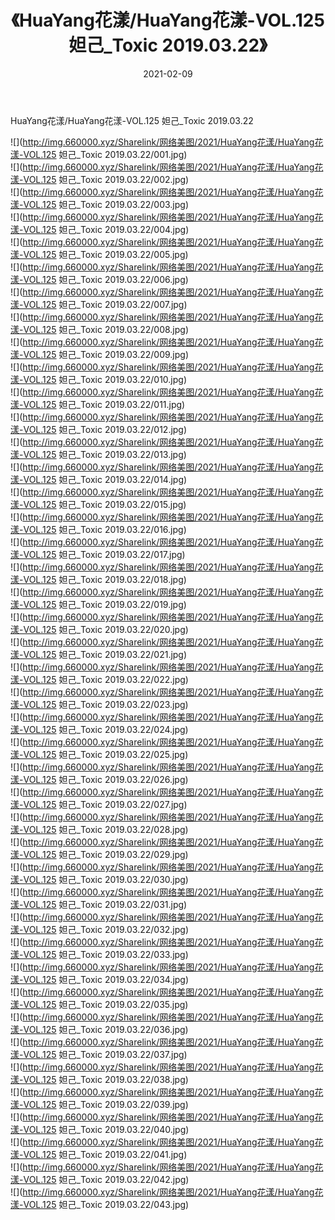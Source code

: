 ﻿---
layout: post
title:  《HuaYang花漾/HuaYang花漾-VOL.125 妲己_Toxic 2019.03.22》
date:   2021-02-09
img: http://img.660000.xyz/Sharelink/网络美图/2021/HuaYang花漾/HuaYang花漾-VOL.125 妲己_Toxic 2019.03.22/000.jpg
categories: [美女, 清纯, 唯美]
---

HuaYang花漾/HuaYang花漾-VOL.125 妲己_Toxic 2019.03.22

 ![](http://img.660000.xyz/Sharelink/网络美图/2021/HuaYang花漾/HuaYang花漾-VOL.125 妲己_Toxic 2019.03.22/001.jpg) <br>![](http://img.660000.xyz/Sharelink/网络美图/2021/HuaYang花漾/HuaYang花漾-VOL.125 妲己_Toxic 2019.03.22/002.jpg) <br>![](http://img.660000.xyz/Sharelink/网络美图/2021/HuaYang花漾/HuaYang花漾-VOL.125 妲己_Toxic 2019.03.22/003.jpg) <br>![](http://img.660000.xyz/Sharelink/网络美图/2021/HuaYang花漾/HuaYang花漾-VOL.125 妲己_Toxic 2019.03.22/004.jpg) <br>![](http://img.660000.xyz/Sharelink/网络美图/2021/HuaYang花漾/HuaYang花漾-VOL.125 妲己_Toxic 2019.03.22/005.jpg) <br>![](http://img.660000.xyz/Sharelink/网络美图/2021/HuaYang花漾/HuaYang花漾-VOL.125 妲己_Toxic 2019.03.22/006.jpg) <br>![](http://img.660000.xyz/Sharelink/网络美图/2021/HuaYang花漾/HuaYang花漾-VOL.125 妲己_Toxic 2019.03.22/007.jpg) <br>![](http://img.660000.xyz/Sharelink/网络美图/2021/HuaYang花漾/HuaYang花漾-VOL.125 妲己_Toxic 2019.03.22/008.jpg) <br>![](http://img.660000.xyz/Sharelink/网络美图/2021/HuaYang花漾/HuaYang花漾-VOL.125 妲己_Toxic 2019.03.22/009.jpg) <br>![](http://img.660000.xyz/Sharelink/网络美图/2021/HuaYang花漾/HuaYang花漾-VOL.125 妲己_Toxic 2019.03.22/010.jpg) <br>![](http://img.660000.xyz/Sharelink/网络美图/2021/HuaYang花漾/HuaYang花漾-VOL.125 妲己_Toxic 2019.03.22/011.jpg) <br>![](http://img.660000.xyz/Sharelink/网络美图/2021/HuaYang花漾/HuaYang花漾-VOL.125 妲己_Toxic 2019.03.22/012.jpg) <br>![](http://img.660000.xyz/Sharelink/网络美图/2021/HuaYang花漾/HuaYang花漾-VOL.125 妲己_Toxic 2019.03.22/013.jpg) <br>![](http://img.660000.xyz/Sharelink/网络美图/2021/HuaYang花漾/HuaYang花漾-VOL.125 妲己_Toxic 2019.03.22/014.jpg) <br>![](http://img.660000.xyz/Sharelink/网络美图/2021/HuaYang花漾/HuaYang花漾-VOL.125 妲己_Toxic 2019.03.22/015.jpg) <br>![](http://img.660000.xyz/Sharelink/网络美图/2021/HuaYang花漾/HuaYang花漾-VOL.125 妲己_Toxic 2019.03.22/016.jpg) <br>![](http://img.660000.xyz/Sharelink/网络美图/2021/HuaYang花漾/HuaYang花漾-VOL.125 妲己_Toxic 2019.03.22/017.jpg) <br>![](http://img.660000.xyz/Sharelink/网络美图/2021/HuaYang花漾/HuaYang花漾-VOL.125 妲己_Toxic 2019.03.22/018.jpg) <br>![](http://img.660000.xyz/Sharelink/网络美图/2021/HuaYang花漾/HuaYang花漾-VOL.125 妲己_Toxic 2019.03.22/019.jpg) <br>![](http://img.660000.xyz/Sharelink/网络美图/2021/HuaYang花漾/HuaYang花漾-VOL.125 妲己_Toxic 2019.03.22/020.jpg) <br>![](http://img.660000.xyz/Sharelink/网络美图/2021/HuaYang花漾/HuaYang花漾-VOL.125 妲己_Toxic 2019.03.22/021.jpg) <br>![](http://img.660000.xyz/Sharelink/网络美图/2021/HuaYang花漾/HuaYang花漾-VOL.125 妲己_Toxic 2019.03.22/022.jpg) <br>![](http://img.660000.xyz/Sharelink/网络美图/2021/HuaYang花漾/HuaYang花漾-VOL.125 妲己_Toxic 2019.03.22/023.jpg) <br>![](http://img.660000.xyz/Sharelink/网络美图/2021/HuaYang花漾/HuaYang花漾-VOL.125 妲己_Toxic 2019.03.22/024.jpg) <br>![](http://img.660000.xyz/Sharelink/网络美图/2021/HuaYang花漾/HuaYang花漾-VOL.125 妲己_Toxic 2019.03.22/025.jpg) <br>![](http://img.660000.xyz/Sharelink/网络美图/2021/HuaYang花漾/HuaYang花漾-VOL.125 妲己_Toxic 2019.03.22/026.jpg) <br>![](http://img.660000.xyz/Sharelink/网络美图/2021/HuaYang花漾/HuaYang花漾-VOL.125 妲己_Toxic 2019.03.22/027.jpg) <br>![](http://img.660000.xyz/Sharelink/网络美图/2021/HuaYang花漾/HuaYang花漾-VOL.125 妲己_Toxic 2019.03.22/028.jpg) <br>![](http://img.660000.xyz/Sharelink/网络美图/2021/HuaYang花漾/HuaYang花漾-VOL.125 妲己_Toxic 2019.03.22/029.jpg) <br>![](http://img.660000.xyz/Sharelink/网络美图/2021/HuaYang花漾/HuaYang花漾-VOL.125 妲己_Toxic 2019.03.22/030.jpg) <br>![](http://img.660000.xyz/Sharelink/网络美图/2021/HuaYang花漾/HuaYang花漾-VOL.125 妲己_Toxic 2019.03.22/031.jpg) <br>![](http://img.660000.xyz/Sharelink/网络美图/2021/HuaYang花漾/HuaYang花漾-VOL.125 妲己_Toxic 2019.03.22/032.jpg) <br>![](http://img.660000.xyz/Sharelink/网络美图/2021/HuaYang花漾/HuaYang花漾-VOL.125 妲己_Toxic 2019.03.22/033.jpg) <br>![](http://img.660000.xyz/Sharelink/网络美图/2021/HuaYang花漾/HuaYang花漾-VOL.125 妲己_Toxic 2019.03.22/034.jpg) <br>![](http://img.660000.xyz/Sharelink/网络美图/2021/HuaYang花漾/HuaYang花漾-VOL.125 妲己_Toxic 2019.03.22/035.jpg) <br>![](http://img.660000.xyz/Sharelink/网络美图/2021/HuaYang花漾/HuaYang花漾-VOL.125 妲己_Toxic 2019.03.22/036.jpg) <br>![](http://img.660000.xyz/Sharelink/网络美图/2021/HuaYang花漾/HuaYang花漾-VOL.125 妲己_Toxic 2019.03.22/037.jpg) <br>![](http://img.660000.xyz/Sharelink/网络美图/2021/HuaYang花漾/HuaYang花漾-VOL.125 妲己_Toxic 2019.03.22/038.jpg) <br>![](http://img.660000.xyz/Sharelink/网络美图/2021/HuaYang花漾/HuaYang花漾-VOL.125 妲己_Toxic 2019.03.22/039.jpg) <br>![](http://img.660000.xyz/Sharelink/网络美图/2021/HuaYang花漾/HuaYang花漾-VOL.125 妲己_Toxic 2019.03.22/040.jpg) <br>![](http://img.660000.xyz/Sharelink/网络美图/2021/HuaYang花漾/HuaYang花漾-VOL.125 妲己_Toxic 2019.03.22/041.jpg) <br>![](http://img.660000.xyz/Sharelink/网络美图/2021/HuaYang花漾/HuaYang花漾-VOL.125 妲己_Toxic 2019.03.22/042.jpg) <br>![](http://img.660000.xyz/Sharelink/网络美图/2021/HuaYang花漾/HuaYang花漾-VOL.125 妲己_Toxic 2019.03.22/043.jpg) <br>